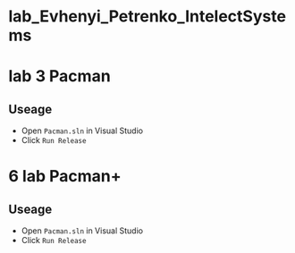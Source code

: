 # lab_Evhenyi_Petrenko_IntelectSystems
# lab 3 Pacman


## <a name="Usage">Useage</a>
* Open `Pacman.sln` in Visual Studio
* Click `Run Release`

# 6 lab Pacman+


## <a name="Usage">Useage</a>
* Open `Pacman.sln` in Visual Studio
* Click `Run Release`

